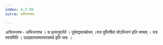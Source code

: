 ```yaml
---
index: 4.3.90
sutra: अभिजनश्च

---
```

_अभिजनश्च_ - अभिजनश्च । स इत्यनुवर्तते । पूर्ववद्व्याख्येयम् ।यत्र पूर्वैरुषितं सोऽभिजन॑ इति भाष्यम् । यत्र स्वयमिति । उदाह्मतभाष्यस्यायमर्थ इति भावः । 